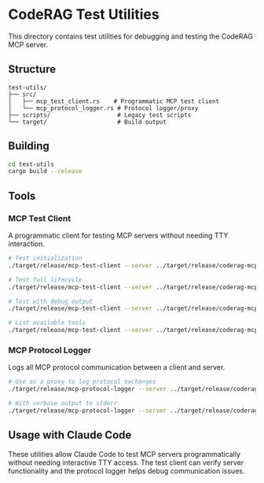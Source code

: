 # CodeRAG Test Utilities

This directory contains test utilities for debugging and testing the CodeRAG MCP server.

## Structure

```
test-utils/
├── src/
│   ├── mcp_test_client.rs    # Programmatic MCP test client
│   └── mcp_protocol_logger.rs # Protocol logger/proxy
├── scripts/                   # Legacy test scripts
└── target/                    # Build output
```

## Building

```bash
cd test-utils
cargo build --release
```

## Tools

### MCP Test Client

A programmatic client for testing MCP servers without needing TTY interaction.

```bash
# Test initialization
./target/release/mcp-test-client --server ../target/release/coderag-mcp init

# Test full lifecycle
./target/release/mcp-test-client --server ../target/release/coderag-mcp lifecycle

# Test with debug output
./target/release/mcp-test-client --server ../target/release/coderag-mcp --debug lifecycle

# List available tools
./target/release/mcp-test-client --server ../target/release/coderag-mcp list-tools
```

### MCP Protocol Logger

Logs all MCP protocol communication between a client and server.

```bash
# Use as a proxy to log protocol exchanges
./target/release/mcp-protocol-logger --server ../target/release/coderag-mcp --log-file mcp.log

# With verbose output to stderr
./target/release/mcp-protocol-logger --server ../target/release/coderag-mcp --verbose
```

## Usage with Claude Code

These utilities allow Claude Code to test MCP servers programmatically without needing interactive TTY access. The test client can verify server functionality and the protocol logger helps debug communication issues.
